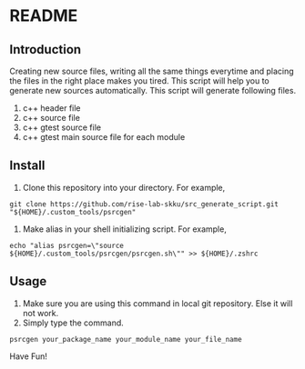 # README 

## Introduction
Creating new source files, writing all the same things everytime and placing the files in the right place makes you tired.
This script will help you to generate new sources automatically.
This script will generate following files.
1. c++ header file
1. c++ source file
1. c++ gtest source file
1. c++ gtest main source file for each module

## Install
1. Clone this repository into your directory. For example,  
```
git clone https://github.com/rise-lab-skku/src_generate_script.git "${HOME}/.custom_tools/psrcgen"
```

1. Make alias in your shell initializing script. For example, 
```
echo "alias psrcgen=\"source ${HOME}/.custom_tools/psrcgen/psrcgen.sh\"" >> ${HOME}/.zshrc
```

## Usage
1. Make sure you are using this command in local git repository. Else it will not work.
1. Simply type the command.
```
psrcgen your_package_name your_module_name your_file_name
```

Have Fun!